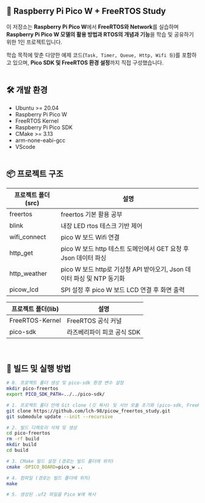 ## 🧵 Raspberry Pi Pico W + FreeRTOS Study

이 저장소는 **Raspberry Pi Pico W**에서 **FreeRTOS와 Network**를 실습하며 **Raspberry Pi Pico W 모델의 활용 방법과 RTOS의 개념과 기능**을 학습 및 공유하기 위한 1인 프로젝트입니다.

학습 목적에 맞춘 다양한 예제 코드(`Task, Timer, Queue, Http, Wifi 등`)를 포함하고 있으며, **Pico SDK 및 FreeRTOS 환경 설정**까지 직접 구성했습니다.
<br><br>

## 🛠️ 개발 환경

- Ubuntu >= 20.04
- Raspberry Pi Pico W
- FreeRTOS Kernel
- Raspberry Pi Pico SDK
- CMake >= 3.13
- arm-none-eabi-gcc
- VScode
<br><br>

## 📦 프로젝트 구조
| 프로젝트 폴더(src)      | 설명                            |
|-----------------|---------------------------------|
| freertos     | freertos 기본 활용 공부 |
| blink   | 내장 LED rtos 테스크 기반 제어     |
| wifi_connect | pico W 보드 Wifi 연결       |
| http_get   | pico W 보드 http 테스트 도메인에서 GET 요청 후 Json 데이터 파싱 |
| http_weather | pico W 보드 http로 기상청 API 받아오기, Json 데이터 파싱 및 NTP 동기화  |
| picow_lcd | SPI 설정 후 pico W 보드 LCD 연결 후 화면 출력 |

|프로젝트 폴더(lib)  | 설명                           |
|-----------------|---------------------------------|
| FreeRTOS-Kernel   | FreeRTOS 공식 커널  |
| pico-sdk   | 라즈베리파이 피코 공식 SDK   |

<br>


## 🚀 빌드 및 실행 방법
```bash
# 0. 프로젝트 폴더 생성 및 pico-sdk 환경 변수 설정
mkdir pico-freertos
export PICO_SDK_PATH=../../pico-sdk/

# 1. 프로젝트 폴더 안에 Git clone (깃 복사) 및 서브 모듈 초기화 (pico-sdk, FreeRTOS-Kernel)
git clone https://github.com/lch-98/picow_freertos_study.git
git submodule update --init --recursive

# 2. 빌드 디렉토리 삭제 및 생성
cd pico-freertos
rm -rf build
mkdir build
cd build

# 3. CMake 빌드 설정 (경로는 빌드 폴더에 위치)
cmake -DPICO_BOARD=pico_w ..

# 4. 컴파일 (경로는 빌드 폴더에 위치)
make

# 5. 생성된 .uf2 파일을 Pico W에 복사
```
